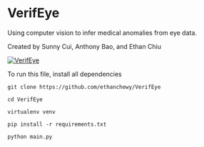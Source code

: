 # VerifEye
Using computer vision to infer medical anomalies from eye data.

Created by Sunny Cui, Anthony Bao, and Ethan Chiu

[![VerifEye](https://img.youtube.com/vi/RdIE6vTw_Yk/0.jpg)](https://www.youtube.com/watch?v=RdIE6vTw_Yk&feature=youtu.be)

To run this file, install all dependencies
```
git clone https://github.com/ethanchewy/VerifEye
```

```
cd VerifEye
```

```
virtualenv venv
```

```
pip install -r requirements.txt
```

```
python main.py 
```

